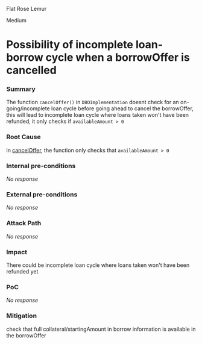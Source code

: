 Flat Rose Lemur

Medium

# Possibility of incomplete loan-borrow cycle when a borrowOffer is cancelled

### Summary

The function `cancelOffer()` in `DBOImplementation` doesnt check for an on-going/incomplete loan cycle before going ahead to cancel the borrowOffer, this will lead to incomplete loan cycle where loans taken won't have been refunded, it only checks if `availableAmount > 0`

### Root Cause

in [cancelOffer](https://github.com/sherlock-audit/2024-11-debita-finance-v3/blob/main/Debita-V3-Contracts/contracts/DebitaBorrowOffer-Implementation.sol#L191), the function only checks that `availableAmount > 0`

### Internal pre-conditions

_No response_

### External pre-conditions

_No response_

### Attack Path

_No response_

### Impact

There could be incomplete loan cycle where loans taken won't have been refunded yet

### PoC

_No response_

### Mitigation

check that full collateral/startingAmount in borrow information is available in the borrowOffer